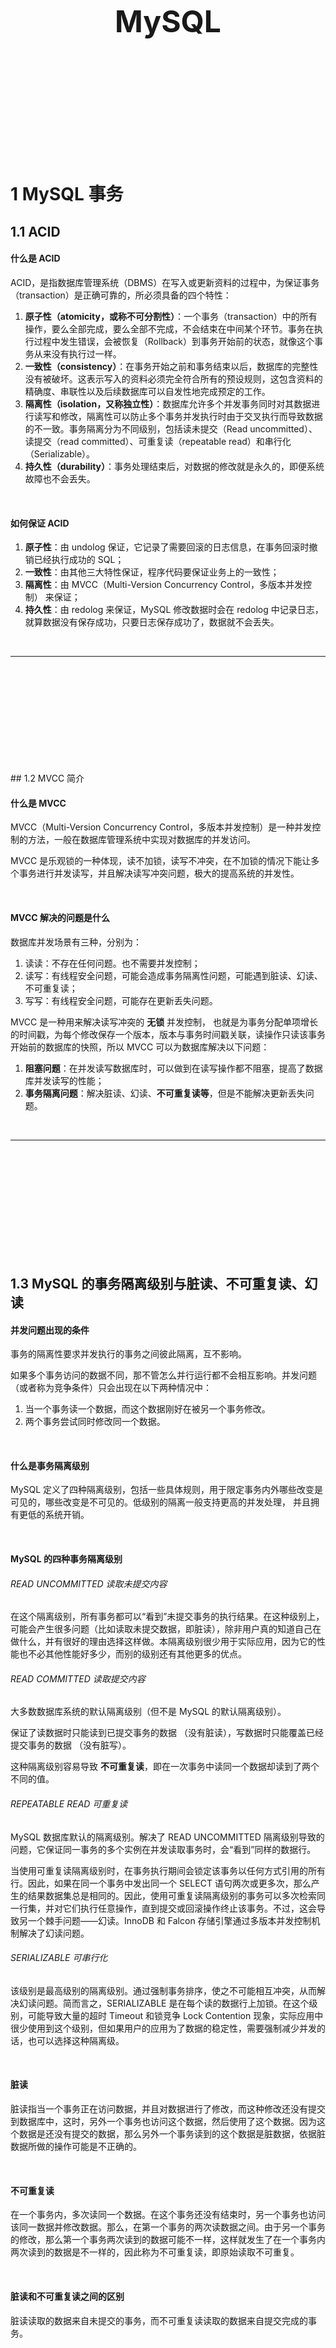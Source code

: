 <div STYLE="page-break-after: always;">
	<br>
    <br>
    <br>
    <br>
    <br>
    <br>
    <br>
    <br>
    <br>
    <br>
	<center><h3><font size="20px">
        MySQL
    </font></h3></center>
	<br>
    <br>
    <br>
    <br>
    <br>
    <br>
    <br>
    <br>
    <br>
    <br>
</div>

# 1	MySQL 事务

## 1.1	ACID

#### 什么是 ACID

ACID，是指数据库管理系统（DBMS）在写入或更新资料的过程中，为保证事务（transaction）是正确可靠的，所必须具备的四个特性：

1. **原子性（atomicity，或称不可分割性）**：一个事务（transaction）中的所有操作，要么全部完成，要么全部不完成，不会结束在中间某个环节。事务在执行过程中发生错误，会被恢复（Rollback）到事务开始前的状态，就像这个事务从来没有执行过一样。
2. **一致性（consistency）**：在事务开始之前和事务结束以后，数据库的完整性没有被破坏。这表示写入的资料必须完全符合所有的预设规则，这包含资料的精确度、串联性以及后续数据库可以自发性地完成预定的工作。
3. **隔离性（isolation，又称独立性）**：数据库允许多个并发事务同时对其数据进行读写和修改，隔离性可以防止多个事务并发执行时由于交叉执行而导致数据的不一致。事务隔离分为不同级别，包括读未提交（Read uncommitted）、读提交（read committed）、可重复读（repeatable read）和串行化（Serializable）。
4. **持久性（durability）**：事务处理结束后，对数据的修改就是永久的，即便系统故障也不会丢失。

<br>

#### 如何保证 ACID

1. **原子性**：由 undolog 保证，它记录了需要回滚的日志信息，在事务回滚时撤销已经执行成功的 SQL；
2. **一致性**：由其他三大特性保证，程序代码要保证业务上的一致性；
3. **隔离性**：由 MVCC（Multi-Version Concurrency Control，多版本并发控制） 来保证；
4. **持久性**：由 redolog 来保证，MySQL 修改数据时会在 redolog 中记录日志，就算数据没有保存成功，只要日志保存成功了，数据就不会丢失。

<br>

----

<div STYLE="page-break-after: always;"><br>
    <br>
    <br>
    <br>
    <br>
    <br>
    <br>
    <br>
    <br>
    <br></div>
## 1.2	MVCC 简介

#### 什么是 MVCC

MVCC（Multi-Version Concurrency Control，多版本并发控制）是一种并发控制的方法，一般在数据库管理系统中实现对数据库的并发访问。	

MVCC 是乐观锁的一种体现，读不加锁，读写不冲突，在不加锁的情况下能让多个事务进行并发读写，并且解决读写冲突问题，极大的提高系统的并发性。

<br>

#### MVCC 解决的问题是什么

数据库并发场景有三种，分别为：

1. 读读：不存在任何问题。也不需要并发控制；
2. 读写：有线程安全问题，可能会造成事务隔离性问题，可能遇到脏读、幻读、不可重复读；
3. 写写：有线程安全问题，可能存在更新丢失问题。

MVCC 是一种用来解决读写冲突的 **无锁** 并发控制， 也就是为事务分配单项增长的时间戳，为每个修改保存一个版本，版本与事务时间戳关联，读操作只读该事务开始前的数据库的快照，所以 MVCC 可以为数据库解决以下问题：

1. **阻塞问题**：在并发读写数据库时，可以做到在读写操作都不阻塞，提高了数据库并发读写的性能；
2. **事务隔离问题**：解决脏读、幻读、**不可重复读等**，但是不能解决更新丢失问题。

<br>

---

<div STYLE="page-break-after: always;"><br>
    <br>
    <br>
    <br>
    <br>
    <br>
    <br>
    <br>
    <br>
    <br></div>

## 1.3	MySQL 的事务隔离级别与脏读、不可重复读、幻读

#### 并发问题出现的条件

事务的隔离性要求并发执行的事务之间彼此隔离，互不影响。

如果多个事务访问的数据不同，那不管怎么并行运行都不会相互影响。并发问题（或者称为竞争条件）只会出现在以下两种情况中：

1. 当一个事务读一个数据，而这个数据刚好在被另一个事务修改。
2. 两个事务尝试同时修改同一个数据。

<br>

#### 什么是事务隔离级别

MySQL 定义了四种隔离级别，包括一些具体规则，用于限定事务内外哪些改变是可见的，哪些改变是不可见的。低级别的隔离一般支持更高的并发处理， 并且拥有更低的系统开销。

<br>

#### MySQL 的四种事务隔离级别

###### READ UNCOMMITTED 读取未提交内容

在这个隔离级别，所有事务都可以“看到”未提交事务的执行结果。在这种级别上，可能会产生很多问题（比如读取未提交数据，即脏读），除非用户真的知道自己在做什么，并有很好的理由选择这样做。本隔离级别很少用于实际应用，因为它的性能也不必其他性能好多少，而别的级别还有其他更多的优点。

###### READ COMMITTED 读取提交内容

大多数数据库系统的默认隔离级别（但不是 MySQL 的默认隔离级别）。

保证了读数据时只能读到已提交事务的数据 （没有脏读），写数据时只能覆盖已经提交事务的数据 （没有脏写）。

这种隔离级别容易导致 **不可重复读**，即在一次事务中读同一个数据却读到了两个不同的值。

###### REPEATABLE READ 可重复读

MySQL 数据库默认的隔离级别。解决了 READ UNCOMMITTED 隔离级别导致的问题，它保证同一事务的多个实例在并发读取事务时，会“看到”同样的数据行。

当使用可重复读隔离级别时，在事务执行期间会锁定该事务以任何方式引用的所有行。因此，如果在同一个事务中发出同一个 SELECT 语句两次或更多次，那么产生的结果数据集总是相同的。因此，使用可重复读隔离级别的事务可以多次检索同一行集，并对它们执行任意操作，直到提交或回滚操作终止该事务。不过，这会导致另一个棘手问题——幻读。InnoDB 和 Falcon 存储引擎通过多版本并发控制机制解决了幻读问题。

###### SERIALIZABLE 可串行化

该级别是最高级别的隔离级别。通过强制事务排序，使之不可能相互冲突，从而解决幻读问题。简而言之，SERIALIZABLE 是在每个读的数据行上加锁。在这个级别，可能导致大量的超时 Timeout 和锁竞争 Lock Contention 现象，实际应用中很少使用到这个级别，但如果用户的应用为了数据的稳定性，需要强制减少并发的话，也可以选择这种隔离级。

<br>

#### 脏读

脏读指当一个事务正在访问数据，并且对数据进行了修改，而这种修改还没有提交到数据库中，这时，另外一个事务也访问这个数据，然后使用了这个数据。因为这个数据是还没有提交的数据，那么另外一个事务读到的这个数据是脏数据，依据脏数据所做的操作可能是不正确的。

<br>

#### 不可重复读

在一个事务内，多次读同一个数据。在这个事务还没有结束时，另一个事务也访问该同一数据并修改数据。那么，在第一个事务的两次读数据之间。由于另一个事务的修改，那么第一个事务两次读到的数据可能不一样，这样就发生了在一个事务内两次读到的数据是不一样的，因此称为不可重复读，即原始读取不可重复。

<br>

#### 脏读和不可重复读之间的区别

脏读读取的数据来自未提交的事务，而不可重复读读取的数据来自提交完成的事务。

<br>

#### 虚读（幻读）

幻读是事务非独立执行时发生的一种现象，例如，事务 A 批量对一个表中某一列列值为 1 的数据修改为 2 ，但是在这时，事务 B 对这张表插入了一条列值为 1 的数据，并完成提交。此时，如果事务一查看刚刚完成操作的数据，发现还有一条列值为 1 的数据没有进行修改，而这条数据其实是事务 B 刚刚提交插入的，这就是幻读。

<br>

#### 不可重复读和幻读之间的区别

幻读和不可重复读都是读取了另一条已经提交的事务（这点同脏读不同），不同的是不可重复读查询的都是同一个数据项，而幻读针对的是一批数据整体。

<br>

##### ❗补充资料

https://zhuanlan.zhihu.com/p/150107974

<br>

---

<div STYLE="page-break-after: always;"><br>
    <br>
    <br>
    <br>
    <br>
    <br>
    <br>
    <br>
    <br>
    <br></div>

## 1.4	MVCC——快照读

#### 当前读与快照读

###### 当前读

读取记录的最新版本，读取时还要保证其他并发事务不能修改当前记录，会对读取的记录加锁。select lock in share mode（共享锁）、select for update（排他锁）、update、insert、delete 都是当前读操作。

###### 快照读

快照读是基于提高并发性能的考虑，快照读的实现基于 MVCC，由于基于 MVCC，快照读读取到的数据不一定是最新版本，也有可能是之前的历史版本。

注意，快照读的前提是隔离级别不是串行级别，串行级别下的快照都会变成当前读。

<br>

#### 快照读与 MVCC 之间的关系

快照读是 MySQL 通过 MVCC 实现的一个非阻塞读功能。

<br>

---

<div STYLE="page-break-after: always;"><br>
    <br>
    <br>
    <br>
    <br>
    <br>
    <br>
    <br>
    <br>
    <br></div>

## 1.5	MVCC 的实现原理（❗需要补充）

#### MVCC 实现方式

MVCC 通过事务版本号、隐式字段、undo 日志、Read view 实现。

<br>

#### 事务版本号

每次事务开启前都会从数据库获得一个自增长的事务ID，可以从事务ID判断事务的执行先后顺序。

<br>

#### 表格的隐藏列

| 列名        | 说明                                                         |
| ----------- | ------------------------------------------------------------ |
| DB_TRX_ID   | 记录操作该数据事务的事务 ID；                                |
| DB_ROLL_PTR | 指向上一个版本数据在 undo log 里的位置指针；                 |
| DB_ROW_ID   | 隐藏 ID ，当创建表没有合适的索引作为聚集索引时，会用该隐藏 ID 创建聚集索引; |

<br>

#### Undo log

Undo log 主要用于记录数据被修改之前的日志，在表信息修改之前先会把数据拷贝到 undo log 里，当事务进行回滚时可以通过 undo log 里的日志进行数据还原。

<br>

#### Read view

在 innodb 中每个事务开启后都会得到一个 read_view。副本主要保存了当前数据库系统中正处于活跃（没有 commit）的事务的 ID 号，其实简单的说这个副本中保存的是系统中当前不应该被本事务看到的其他事务id列表。

<br>

---

<div STYLE="page-break-after: always;"><br>
    <br>
    <br>
    <br>
    <br>
    <br>
    <br>
    <br>
    <br>
    <br></div>

## 1.6	MySQL 锁的类型

#### 基于锁的属性分类

1. 共享锁
2. 排他锁（exclusive lock）

<br>

#### 基于锁的粒度分类

1. 表级锁（innodb、myisam）
2. 页级锁（innodb 引擎）
3. 行级锁（innodb）
4. 记录锁
5. 间隙锁
6. 临键锁

<br>

#### 基于锁的状态分类

1. 意向共享锁
2. 意向排他锁

<br>

#### 共享锁（share lock）

共享锁又称读锁，简称 S锁。

当一个事务为数据加上读锁之后，其他事务只能对该数据加读锁，而不能对数据加写锁，直到所有的读锁释放之后其他事务才能对其加写锁。

共享锁的特性主要是为了支持并发的读取数据，读取数据的时候不支持修改，避免出现重复读的问题。

<br>

#### 排他锁（exclusive lock）

排他锁又称写锁，简称 X 锁。

当一个事务为数据加上写锁时，其他请求将不能再为数据加任何锁，直到该锁释放之后，其他事务才能对数据进行加锁。

排他锁的目的是在数据修改时候，不允许其他人同时修改，也不允许其他人读取，避免了出现脏数据和脏读的问题。

<br>

#### 表锁（table lock）

表锁是指上锁的时候锁住的是整个表，当下一个事务访问该表的时候，必须等前一个事务释放了锁才能进行对表进行访问。

特点：粒度大，加锁简单，容易冲突。

<br>

#### 页锁

页级锁是 MySQL 中锁定粒度介于行级锁和表级锁中间的一种锁。表级锁速度快，但冲突多，行级冲突少，但速度慢。所以取了折衷的页级。

一次锁定相邻的一组记录。

特点：开销和加锁时间界于表锁和行锁之间。锁定粒度界于表锁和行锁之间，并发度一般。

<br>

#### 行锁

行锁是指上锁的时候锁住的是表的某一行或多行记录， 其他事务访问同一张表时，只有被锁住的记录不能访问，其他的记录可正常访问。

特点：粒度小，加锁比表锁麻烦，不容易冲突，相比表锁支持的并发要高。

<br>

#### 记录锁（Record lock）

记录锁属于行锁中的一种，只不过记录锁的范围只是表中的某一条记录,。

 加了记录锁之后数据可以避免数据在查询的时候被修改的重复读问题，也避免了在修改的事务未提交前被其他事务读取的脏读问题。

<br>

#### 间隙锁

属于行锁的一种。

间隙锁是一个在索引记录之间的间隙上的锁，可以是两个索引记录之间，也可能是第一个索引记录之前或最后一个索引之后的空间。

当我们用范围条件而不是相等条件索引数据，并请求共享或排他锁时，InnoDB 会给符合条件的数据记录的索引项加锁；对于键值在条件范围内但并不存在的记录，叫做“间隙（GAP）”，在锁定的时候无法插入锁定键值范围内的任何数据。

间隙锁只会出现在 REPEATABLE_READ （重复读）的事务级别中。

<br>

#### 临键锁（Next-Key lock）

属于行锁的一种，并且是 INNODB 的行锁默认算法。

总结来说它就是记录锁和间隙锁的组合，临键锁会把查询出来的记录锁住，同时也会把该范围查询内的所有间隙空间也会锁住，还会把相邻的下一个区间也会锁住。

<br>

---

<div STYLE="page-break-after: always;"><br>
    <br>
    <br>
    <br>
    <br>
    <br>
    <br>
    <br>
    <br>
    <br></div>
# 2	索引

## 2.1	索引简介

#### 什么是索引

索引是 MySQL 中的一种"键"， 是存储引擎用于快速找到记录的一种数据结构。索引对于良好的性能非常关键，尤其是当表中的数据量越来越大时，索引对于性能的影响愈发重要。

<br>

#### 为什么要有索引

一般的应用系统，读写比例在 10 : 1 左右，而且插入操作和一般的更新操作很少出现性能问题，在生产环境中，我们遇到最多的，也是最容易出问题的，还是一些复杂的查询操作，因此对查询语句的优化显然是重中之重。说起加速查询，就不得不提到索引了。

索引优化一般是对查询性能优化最有效的手段。索引能够轻易将查询性能提高好几个数量级。

<br>

---

<div STYLE="page-break-after: always;"><br>
    <br>
    <br>
    <br>
    <br>
    <br>
    <br>
    <br>
    <br>
    <br></div>

## 2.2	索引的实现方式

#### 三种常见的索引实现方式

可以用于提高读写效率，实现索引的数据结构有很多种，这里主要讲三种常见、也比较简单的数据结构：**哈希表**、**有序数组** 和 **搜索树**。

索引的数据结构和具体存储引擎的实现有关，MySQL 主要用到两种结构： B+ Tree （InnoDB 引擎）和 Hash （Memory 引擎）索引。

<br>

#### 哈希表

哈希表是一种以 **键值对（key-value pair）**存储数据的结构，我们只要输入待查找的值即 key，就可以找到其对应的值即 Value。

###### 实现方式

创建一个数组，用特殊的哈希函数把 key 换算成数组中一个确定的位置，然后把 value 存放在数组的位置。

不可避免地，多个 key 值经过哈希函数的换算可能会出现位置相同的情况。处理这种情况的一种方法是，将在数组中位置相同的数据作为一个链表。

###### 优点

新增和进行等值查询的速度相当快。

###### 缺点

不管怎样的范围查询都需要进行全表扫描。

<br>

#### 有序数组

有序数组是一种特殊的数组，里面的元素，按一定的顺序排列。

###### 实现方式

通过排序算法，对所有数据进行排序，并按照排序结果存储在数组中。

###### 优点

支持等值和范围查询，且查询效率极高。

###### 缺点

**只适用于静态存储引擎**，即不会再修改的数据。

<br>

#### 搜索树

###### 二叉搜索树

二叉搜索树是指具有以下性质的二叉树：

1. 若任意节点的左子树不空，则左子树上所有节点的值均小于它的根节点的值；
2. 若任意节点的右子树不空，则右子树上所有节点的值均大于它的根节点的值；
3. 任意节点的左、右子树也分别为二叉查找树。

但是，二叉搜索树存在以下缺点：

1. 二叉搜索树的查询平均时间复杂度是 O(log(N))，但是为了维持该查询复杂度，必需保证这棵树是平衡二叉树。为了做这个保证，更新的时间复杂度也是 O(log(N))。
2. 数据存储在硬盘上，如果每个节点都在不同的硬盘数据块上，将会导致查询数据时需要访问多个数据块。

###### N 叉树

为了让一个查询尽量少地读磁盘，就必须让查询过程访问尽量少的数据块。那么，我们就不应该使用二叉树，而是要使用“N 叉”树。这里，“N 叉”树中的“N”取决于数据块的大小。

###### N 叉树 被广泛应用在数据库引擎中

N 叉树由于在读写上的性能优点，以及适配磁盘的访问模式，已经被广泛应用在数据库引擎中了。

<br>

---

<div STYLE="page-break-after: always;"><br>
    <br>
    <br>
    <br>
    <br>
    <br>
    <br>
    <br>
    <br>
    <br></div>

## 2.3	B-Tree 和 B+ Tree

#### 二叉查找树

二叉树具有以下性质：左子树的键值小于根的键值，右子树的键值大于根的键值。 

例如：

![](img/MySQL/2.3/1.png)

<br>

#### 平衡二叉树（AVL Tree）

平衡二叉树（AVL 树）在符合二叉查找树的条件下，还满足任何节点的两个子树的高度最大差为 1。下面的两张图片，左边是 AVL 树，它的任何节点的两个子树的高度差 <=1；右边的不是 AVL 树，其根节点的左子树高度为 3，而右子树高度为 1：

![](img/MySQL/2.3/2.png)

<br>

#### B-Tree

B-Tree 即平衡多路查找树，是为磁盘等外存储设备设计的一种平衡查找树。

###### 为什么需要 B-Tree

系统从磁盘读取数据到内存时是以磁盘块（block）为基本单位的，位于同一个磁盘块中的数据会被一次性读取出来，而不是需要什么取什么。InnoDB 存储引擎中有页（Page）的概念，页是其磁盘管理的最小单位。

而系统一个磁盘块的存储空间往往没有这么大，因此 InnoDB 每次申请磁盘空间时都会是若干地址连续磁盘块来达到页的大小 16 KB。InnoDB 在把磁盘数据读入到磁盘时会以页为基本单位，在查询数据时如果一个页中的每条数据都能有助于定位数据记录的位置，这将会减少磁盘 I/O 次数，提高查询效率。

B-Tree结构的数据可以让系统高效的找到数据所在的磁盘块。

###### B-Tree 的原理

首先创建一个二元数组 [key, data] ，key 为记录的键值，对应表中的主键值，data 为一行记录中除主键外的数据。对于不同的记录，key 值互不相同。

一棵 m 阶的 B-Tree 有如下特性： 
1. 每个节点最多有 m 个子节点。  
2. 除了根节点和叶子节点外，其它每个节点至少有 Ceil(m/2) 个子节点。 
3. 若根节点不是叶子节点，则至少有2个子节点
4. 所有叶子节点都在同一层，且不包含其它关键字信息 
5. 每个非终端节点包含 n 个关键字信息（P0,P1,…Pn, k1,…kn） 
6. 关键字的个数 n 满足：ceil(m/2)-1 <= n <= m-1 
7. ki(i=1,…n) 为关键字，且关键字升序排序。 
8. Pi(i=1,…n) 为指向子树根节点的指针。P(i-1)指向的子树的所有节点关键字均小于ki，但都大于k(i-1)

B-Tree 中的每个节点根据实际情况可以包含大量的关键字信息和分支，如下图所示为一个 3 阶的 B-Tree： 

![](img/MySQL/2.3/3.png)

每个节点占用一个盘块的磁盘空间，一个节点上有两个升序排序的关键字和三个指向子树根节点的指针，指针存储的是子节点所在磁盘块的地址。两个关键词划分成的三个范围域对应三个指针指向的子树的数据的范围域。以根节点为例，关键字为 17 和 35，P1 指针指向的子树的数据范围为小于 17，P2 指针指向的子树的数据范围为17~35，P3 指针指向的子树的数据范围为大于 35。

###### B-Tree 的查找过程

模拟查找关键字 29 的过程：

1. 根据根节点找到磁盘块1，读入内存。（第1次磁盘I/O操作）
2. 比较关键字29在区间（17,35），找到磁盘块1的指针P2。
3. 根据P2指针找到磁盘块3，读入内存。（第2次磁盘I/O操作）
4. 比较关键字29在区间（26,30），找到磁盘块3的指针P2。
5. 根据P2指针找到磁盘块8，读入内存。（第 3 次磁盘I/O操作）
6. 在磁盘块8中的关键字列表中找到关键字 29

分析上面过程，发现需要 3 次磁盘 I/O 操作，和 3 次内存查找操作。由于内存中的关键字是一个有序表结构，可以利用二分法查找提高效率。而 3 次磁盘 I/O 操作是影响整个 B-Tree 查找效率的决定因素。B-Tree 相对于 AVLTree 缩减了节点个数，使每次磁盘 I/O 取到内存的数据都发挥了作用，从而提高了查询效率。

<br>

#### B+Tree

B+Tree 是在 B-Tree 基础上的一种优化，使其更适合实现外存储索引结构，InnoDB 存储引擎就是用 B+Tree 实现其索引结构。

###### B-Tree 的缺点

从 B-Tree 结构图中可以看到每个节点中不仅包含数据的 key 值，还有 data 值。而每一个页的存储空间是有限的，如果 data 数据较大时将会导致每个节点（即一个页）能存储的 key 的数量很小，当存储的数据量很大时同样会导致 B-Tree 的深度较大，增大查询时的磁盘 I/O 次数，进而影响查询效率。

###### B+Tree 的原理

在 B+Tree 中，所有数据记录节点都是按照键值大小顺序存放在同一层的叶子节点上，而非叶子节点上只存储 key 值信息，这样可以大大增加每个节点存储的 key 值数量，降低 B+Tree 的高度。

B+Tree相对于B-Tree有几点不同：

1. 非叶子节点只存储键值信息。
2. 所有叶子节点之间都有一个链指针。
3. 数据记录都存放在叶子节点中。

将 B-Tree 优化，由于 B+Tree 的非叶子节点只存储键值信息，假设每个磁盘块能存储 4 个键值及指针信息，则变成 B+Tree 后其结构如下图所示： 
![索引](img/MySQL/2.3/4.png)

通常在 B+Tree 上有两个头指针，一个指向根节点，另一个指向关键字最小的叶子节点，而且所有叶子节点（即数据节点）之间是一种链式环结构。因此可以对 B+Tree 进行两种查找运算：一种是对于主键的范围查找和分页查找，另一种是从根节点开始，进行随机查找。

###### B+Tree 支持大量数据的存储

可能上面例子中只有 22 条数据记录，看不出 B+Tree 的优点，下面做一个推算：

InnoDB存储引擎中页的大小为16KB，一般表的主键类型为INT（占用4个字节）或BIGINT（占用8个字节），指针类型也一般为4或8个字节，也就是说一个页（B+Tree中的一个节点）中大概存储16KB/(8B+8B)=1K个键值（因为是估值，为方便计算，这里的K取值为 10^3^）。也就是说一个深度为 3 的 B+Tree 索引可以维护 10^3^ * 10^3^ * 10^3^ = 10 亿条记录。

实际情况中每个节点可能不能填充满，因此在数据库中，B+Tree的高度一般都在2\~4层。MySQL 的InnoDB存储引擎在设计时是将根节点常驻内存的，也就是说查找某一键值的行记录时最多只需要1~3次磁盘 I/O 操作。

<br>

#### 聚集索引和辅助索引

数据库中的 B+Tree 索引可以分为聚集索引（clustered index）和辅助索引（secondary index）。

###### 聚集索引

又称聚簇索引，上面的 B+Tree 示例图在数据库中的实现即为聚集索引**，聚集索引的 B+Tree 中的叶子节点存放的是整张表的行记录数据**。

“聚簇”的意思是数据行被按照一定顺序一个个紧密地排列在一起存储。在聚簇索引中，实际的数据保存在叶子页中，中间的节点页保存指向下一层页面的指针。一个表只能有一个聚簇索引，因为在一个表中数据的存放方式只有一种。

一般来说，将通过主键作为聚簇索引的索引列，也就是通过主键聚集数据。

###### 辅助索引

又称非聚簇索引或二级索引，辅助索引与聚集索引的区别在于 **辅助索引的叶子节点并不包含行记录的全部数据，而是存储相应行数据的聚集索引键，即主键**。

当通过辅助索引来查询数据时，InnoDB 存储引擎会遍历辅助索引找到主键，然后再通过主键在聚集索引中找到完整的行记录数据。

###### 总结

聚簇索引和非聚簇索引的区别是数据跟索引是否存储在一起，和数据绑定在一起的就是聚簇索引。

###### 数据库引擎与聚簇索引

innodb 存储引擎在进行数据插入的时候，数据必须要跟索引放在一起（即聚簇索引），如果有主键就使用主键，没有主键就使用唯一键，没有唯一键就使用 6 字节的 rowid。而为了避免数据冗余存储，其他的索引的叶子节点中存储的都是聚簇索引的 key 值（即非聚簇索引），因此 **innodb 中既有聚簇索引也有非聚簇索引**。

而 **myisam 中只有非聚簇索引**。

<br>

---

<div STYLE="page-break-after: always;"><br>
    <br>
    <br>
    <br>
    <br>
    <br>
    <br>
    <br>
    <br>
    <br></div>

## 2.4	MySQL 中索引类型有哪些？

#### MySQL 中的五种索引

1. **普通索引**：允许被索引的数据列包含重复的值
2. **唯一索引**：可以保证数据记录的唯一性
3. **主键索引**：一种特殊的唯一索引, 在一-张表中只能定义一个主键索引，主键用于唯一标识一条记录，使用关键字 primary key 创建。
4. **联合索引（组合索引）**：覆盖多个数据列的索引
5. **全文索引（倒排索引）**：MySQL 8 开始支持倒排索引，通过建立倒排索引，可以极大的提升检索效率，解决判断字段是否包含的问题，是目前搜索引擎使用的一种关键技术。

<br>

---

<div STYLE="page-break-after: always;"><br>
    <br>
    <br>
    <br>
    <br>
    <br>
    <br>
    <br>
    <br>
    <br></div>

## 2.5	索引对数据库性能的影响？

#### 索引本质上是用空间换取时间

索引可以极大地提高数据的查询速度。

但是，索引会降低插入、删除、更新表的速度，因为在执行这些写操作的时候，还要操作索引文件。索引需要占物理空间，除了数据表占数据空间之外，每一个索引还要占一定的物理空间，如果要遍历聚簇索引那么需要的空间就会更大，如果非聚簇索引很多，一旦聚簇索引改变，那么所有非聚簇索引都会跟着变。

<br>

---

<div STYLE="page-break-after: always;"><br>
    <br>
    <br>
    <br>
    <br>
    <br>
    <br>
    <br>
    <br>
    <br></div>

## 2.6	索引的设计原则

在进行索引设计的时候，应该保证索引字段占用的空间越小越好，这只是一个大的方向，除此之外还有一些细节需要注意：

1. 适合索引的列是出现在 where 子句中的列， 或者连接子句中指定的列；
2. 基数较小的表，索引效果差，没必要创建索引；
3. 可以指定某些列的一部分，没必要用全部字段的值。因为 B+Tree 的特点，在存储索引的时候，Key 列占用的空间越小越好。占用的空间越小，表示每一个块上面或者页上面能存储更多的数据。所以，在创建索引时，可以只使用字段前几位作为索引；
4. 不要给表中的每一个字段都创建索引，并不是索引越多越好；
5. 定义有外键的数据列一定要创建索引；
6. 更新频繁的字段不要有索引；
7. 创建索引的列不要过多，可以创建组合索引，但是组合索引的列的个数不建议太多；
8. 大文本、大对象不要创建索引。

<br>

---

<div STYLE="page-break-after: always;"><br>
    <br>
    <br>
    <br>
    <br>
    <br>
    <br>
    <br>
    <br>
    <br></div>
# 3	性能优化

## 3.1	主从同步

#### 什么是 MySQL 的主从复制

MySQL 主从复制是指数据可以从一个 MySQL 数据库服务器主节点复制到一个或多个从节点。

MySQL 默认采用异步复制方式，这样从节点不用一直访问主服务器来更新自己的数据，数据的更新可以在远程连接上进行，从节点可以复制主数据库中的所有数据库或者特定的数据库，或者特定的表。

<br>

#### 为什么需要主从同步

1. 如果有 SQL 需要锁表，导致暂时不能使用读的服务，那么就会影响运行中的其他业务，使用主从复制，可以让主库负责写，从库负责读，即使主库出现了锁表的情景，从库也可以保证业务的正常运作。
2. 数据的热备，作为瞬时高并发场景下的替补数据库。
3. 架构的扩展。业务量越来越大，I/O 访问频率过高， 单机无法满足，此时做多库的存储，降低磁盘 I/O 访问的频率,提高单个机器的 I/O 性能。

<br>

#### MySQL 主从同步方式

1. MySQL 原生配置主从同步

2. 使用 canal 等同步工具

###### 参考资料

- MySQL 数据同步工具选择及使用 - 墨天轮——https://cdn.modb.pro/db/390581
- MySQL 主从同步方式（MySQL 主从同步实现）——https://www.cnblogs.com/looyee/articles/16384469.html

<br>

#### 主从复制的原理

![](img/MySQL/3.1/1.jpg)

1. Master 将数据的更改记录保存到二进制日志文件 Binary log 中；
2. Slave 每隔一段时间就检测 Master 的 Binary log 是否改变；
3. 如果发生改变，则开启一个 I/O Thread，发送请求读取 Master 的 Binary log；
4. 主节点为每个 I/O Thread 启动一个 Log Dump Thread，用于向该 I/O Thread 所属的 Slave 发送 Binary log；
5. 从主节点获取的 Binary Log 被保存到 Slave 的中继日志（relay log）中；
6. Slave 启动 SQL Thread 从中继日志中读取日志，在本地重放，使得主从数据保持一致；
7. 
   完成复制后，l/O Thread 和 SQL Thread 进入睡眠状态，等待下一次被唤醒。

<br>

#### 开启主从同步的前提条件

1. Master 和 Slave 的 MySQL 版本最好相同；
2. Master 和 Slave 的系统时间必须同步；
3. Master 一定要开启 Binary log ，通常为了数据安全考虑，Slave 也需要开启 binlog 功能 Binary log。

<br>

---

<div STYLE="page-break-after: always;"><br>
    <br>
    <br>
    <br>
    <br>
    <br>
    <br>
    <br>
    <br>
    <br></div>
## 3.2	怎么处理 MySQL 慢查询

#### 如何定义慢查询

SQL 语句的快慢是由开发人员进行判断的，一般通过日志记录每条 SQL 的查询速度，并筛选出哪些查询时间超出标准的查询。

<br>

#### 处理慢查询

1. 开启日志，准确定位到哪个 SQL 语句出现了问题；
2. 分析 SQL 语句，看看是否 load 了额外的数据，可能是查询了多余的行并且抛弃掉了，可能是加载了许多结果中并不需要的列；
3. 分析语句的执行计划，然后获得其使用索引的情况，之后修改语句或者修改索引，使得语句可以尽可能的命中索引；
4. 如果对语句的优化已经无法进行，可以考虑表中的数据量是否太大，如果是的话可以进行横向或者纵向的分表。

<br>

---

<div STYLE="page-break-after: always;"><br>
    <br>
    <br>
    <br>
    <br>
    <br>
    <br>
    <br>
    <br>
    <br></div>

## 3.3	Mysql 执行计划怎么看？

#### 基本使用

​	再需要查看的 SQL 语句前加上 EXPLAIN 关键字。

<br>

#### 执行计划的重要属性

###### id（重点）

注意，这与表中的 id 字段无关，是一个有顺序的编号，是查询的顺序号，有几个 select 就显示几行。id 的顺序是按 select 出现的顺序增长的。id 列的值越大执行优先级越高越先执行，id 列的值相同则从上往下执行，id 列的值为 NULL 的最后执行。

###### selectType

selectType 表示查询中每个 select 子句的类型：

1. SIMPLE：表示此查询不包含 UNION 查询或子查询；
2. PRIMARY：表示此查询是最外层的查询（包含子查询）
3. SUBQUERY：子查询中的第一个SELECT
4. UNION：表示此查询是 UNION 的第二或随后的查询
5. DEPENDENT UNION：UNION 中的第二个或后面的查询语句,取决于外面的查询 UNION RESULT（UNION 的结果）
6. DEPENDENT SUBQUERY：子查询中的第一个 SELECT，取决于外面的查询，即子查询依赖于外层查询的结果。
7. DERIVED：衍生，表示导出表的 SELECT（FROM子句的子查询）
###### table（重点）

表示该语句查询的表

###### type（重点）

优化 SQL 的重要字段，也是我们判断 SQL 性能和优化程度重要指标。他的取值类型范围：

1. system：表中只有一行记录， 相当于系统表；
2. const：通过索引一次命中，匹配一行数据；
3. eq_ref：唯一性索引扫描，对于每个索引键，表中只有一条记录与之匹配；
4. ref：非唯一性索引扫描，返回匹配某个值的所有记录。
5. range：只检索给定范围的行，使用一个索引来选择行，一般用于between. <、>;
6. index：只遍历索引树;
7. ALL：表示全表扫描，这个类型的查询是性能最差的查询之一。 那么基本就是随着表的数量增多变慢。

执行效率：ALL < index < range< ref < eq_ref < const < system，最好是避免 index 和 ALL。

###### possible_keys

表示 MySQL 在执行该 SQL 语句的时候，可能用到的索引信息，仅仅是可能，实际不一定会用到。

###### key（重点）

此字段是 MySQL  在当前查询时所真正使用到的索引，是 possible_keys 的子集。

###### key_len

表示查询优化器使用了索引的字节数，这个字段可以评估组合索引是否完全被使用，这也是我们优化sql时，评估索引的重要指标。

###### rows（重点）

mysql 查询优化器根据统计信息，估算该 sql 返回结果集需要扫描读取的行数，这个值相关重要，索引优化之后，扫描读取的行数越多，说明索引设置不对，或者字段传入的类型之类的问题，说明要优化空间越大。

###### filtered

返回结果的行占需要读到的行（rows列的值）的百分比，就是百分比越高，说明需要查询到数据越准确， 百分比越小，说明查询到的数据量大，而结果集很少。

###### extra（重点）

1. **using filesort**：表示 mysql 对结果集进行外部排序，不能通过索引顺序达到排序效果。一般有using filesort都建议优化去掉，因为这样的查询 cpu 资源消耗大，延时大。
2. using index：覆盖索引扫描，表示查询在索引树中就可查找所需数据，不用扫描表数据文件，往往说明性能不错。
3. **using temporary**：查询有使用临时表, 一般出现于排序， 分组和多表 join 的情况， 查询效率不高，建议优化。
4. **using where**：sql 使用了 where 过滤，效率较高。

<br>

---

<div STYLE="page-break-after: always;"><br>
    <br>
    <br>
    <br>
    <br>
    <br>
    <br>
    <br>
    <br>
    <br></div>
# 4	MySQL 数据库引擎（❗不完整需要补充）

## 4.1	MySQL 的三个常用数据库引擎

#### innodb

Inodb 存储引擎默认是 B+Tree 索引。

主要面向 OLTP（Online Transaction Processing，在线事务处理）方面的应用，完整支持 ACID 事务的存储引擎。

###### 存储文件

innodb 存储引擎数据文件跟索引文件全部放在 ibd 文件中，

###### 特点

1. 存储文件（重点）：innodb 存储引擎数据文件跟索引文件全部放在 ibd 文件中
2. 事务（重点）：支持事务
3. 锁（重点）：支持行锁
4. 读写效率（重点）：读效率低于 MYISAM，写效率远高于 MYISAM
5. 支持外键
6. 支持自动增加列 AUTO_INCREMENT 属性
7. 支持 MVCC 模式的读写
8. 适合频繁修改以及设计到安全性较高的应用
9. 清空整个表的时候，是逐行删除

<br>

#### MyISAM

MyISAM 主要面向 OLAP（Online Analytical Processing，在线分析处理）方面的应用，是 MySQL 5.5 版以前的默认引擎。

###### 存储文件

myisam 的数据文件放在 myd 文件中，索引放在 myi 文件中。

###### 特点

1. 存储文件（重点）：独立于操作系统，当建立一个 MyISAM 存储引擎的表时，就会在本地磁盘建立三个文件 .frm（存储表结构）、.MYD（存储数据）、.MYI（存储索引）
2. 事务（重点）：不支持事务
3. 锁（重点）：支持表锁
4. 读写效率（重点）：读效率高于 InnoDB，写效率低于 InnoDB
5. 支持全文索引
6. MyISAM 存储引擎的数据表由 MYD 和 MYI 组成，MYD 用来存放数据文件, MYI 用来存放索引文件。MySQL数据库只缓存其索引文件，数据文件的缓存交给操作系统本身来完成
7. MySQL 5.0 版本开始，MyISAM 默认支持 256T 的单表数据；
8. 选择密集型的表：MYISAM存储引擎在筛选大量数据时非常迅速，这是他最突出的优点。
9. 适合查询以及插入为主的应用
10. 清空整个表的时候，MYISAM 则会新建表

<br>

#### Memory 

Memory 存储引擎（Memory 表只存在内存中，断电会消失，仅适用于临时表）默认 Hash 索引。在 MySQL 中，只有 Memory 存储引擎显示支持Hash索引，但是在 Memory 中也可以使用 B+Tree 索引。

<br>

---

<div STYLE="page-break-after: always;"><br>
    <br>
    <br>
    <br>
    <br>
    <br>
    <br>
    <br>
    <br>
    <br></div>

# 附录

##### 参考资料

- 主要参考资料——[2022年最新【Java经典面试题300问】面试必备，查漏补缺；多线程+spring+JVM调优+分布式+redis+算法](https://www.bilibili.com/video/BV15v4y1T7fz?p=80&spm_id_from=pageDriver&vd_source=87ed5edcdc8042ca0c34ee5bbeeda7b3) 发布于 2022/06/29
- [2.2	索引的实现方式](#2.2	索引的实现方式)——[数据库索引原理，读懂这篇文章就可以跟面试官掰掰手腕了！](https://www.modb.pro/db/134175) 发布于 2021/10/14；
- [2.3	B-Tree 和 B+ Tree](#2.3	B-Tree 和 B+ Tree)——[BTree和B+Tree详解](https://blog.csdn.net/yin767833376/article/details/81511377) 发布于 2018/08/08

<br>